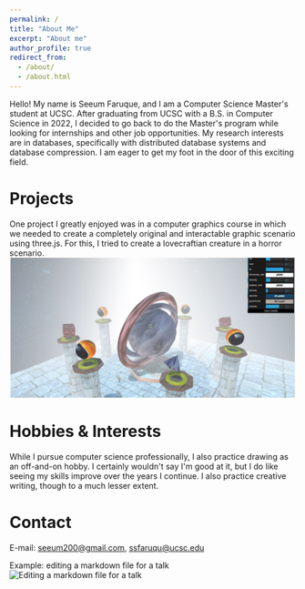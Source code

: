 ```yaml
---
permalink: /
title: "About Me"
excerpt: "About me"
author_profile: true
redirect_from: 
  - /about/
  - /about.html
---
```


Hello! My name is Seeum Faruque, and I am a Computer Science Master's student at UCSC. After graduating from UCSC with a B.S. in Computer Science in 2022, I decided to go back to do the Master's program while
looking for internships and other job opportunities. My research interests are in databases, specifically with distributed database systems and database compression. I am eager to get my foot in the door of this exciting field.

Projects
========
One project I greatly enjoyed was in a computer graphics course in which we needed to create a completely original and interactable graphic scenario using three.js. For this, I tried to create a lovecraftian creature in a horror scenario.
![Graphic project](/images/graphic_project.JPG)

Hobbies & Interests
=================== 
While I pursue computer science professionally, I also practice drawing as an off-and-on hobby. I certainly wouldn't say I'm good at it, but I do like seeing my skills improve over the years I continue. I also practice creative writing, though to a much lesser extent.   

Contact
=======
E-mail: seeum200@gmail.com, ssfaruqu@ucsc.edu

Example: editing a markdown file for a talk
![Editing a markdown file for a talk](/images/editing-talk.png)